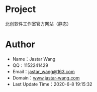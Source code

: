 # Project
北创软件工作室官方网站（静态）

# Author
- Name：Jastar Wang
- QQ：1152241429
- Email：jastar_wang@163.com
- Domain：www.jastar-wang.com
- Last Update Time：2020-6-8 19:15:32